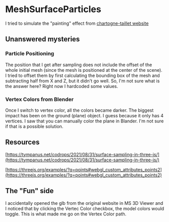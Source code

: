# MeshSurfaceParticles
I tried to simulate the "painting" effect from [chartogne-taillet website](https://chartogne-taillet.com/en)

## Unanswered mysteries

### Particle Positioning
The position that I get after sampling does not include the offset of the whole initial mesh (since the mesh is positioned at the center of the scene). I tried to offset them by first calculating the bounding box of the mesh and subtracting half from X and Z, but it didn't go well. So, I'm not sure what is the answer here? Right now I hardcoded some values.

### Vertex Colors from Blender
Once I switch to vertex color, all the colors became darker. The biggest impact has been on the ground (plane) object. I guess because it only has 4 vertices. I saw that you can manually color the plane in Blander. I'm not sure if that is a possible solution.

## Resources
[https://tympanus.net/codrops/2021/08/31/surface-sampling-in-three-js/](https://tympanus.net/codrops/2021/08/31/surface-sampling-in-three-js/)

[https://threejs.org/examples/?q=points#webgl_custom_attributes_points2](https://threejs.org/examples/?q=points#webgl_custom_attributes_points2)

## The "Fun" side
I accidentally opened the glb from the original website in MS 3D Viewer and I noticed that by clicking the Vertec Color checkbox, the model colors would toggle. This is what made me go on the Vertex Color path.

